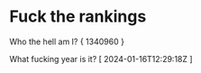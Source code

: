 # Fuck the rankings

Who the hell am I?
{ 1340960 }

What fucking year is it?
[ 2024-01-16T12:29:18Z ]
